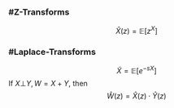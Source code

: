 ### #Z-Transforms
$$
\hat{X}(z) = \mathbb{E}\left[ z^{X} \right] 
$$
### #Laplace-Transforms 
$$
\tilde{X}=\mathbb{E}\left[ e^{-sX} \right] 
$$
If $X\bot Y, W= X+Y$, then
$$
\hat{W}(z)=\hat{X}(z)\cdot\hat{Y}(z)
$$
